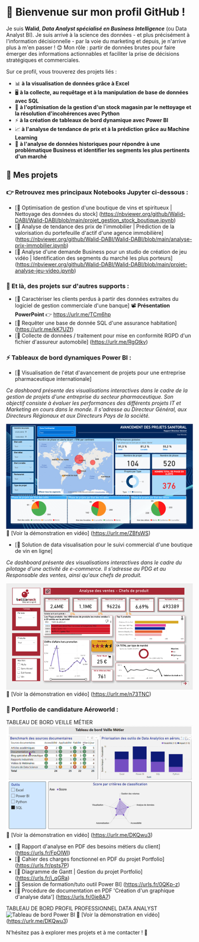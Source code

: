 # 👋 Bienvenue sur mon profil GitHub ! 

Je suis **Walid**, ***Data Analyst spécialisé en Business Intelligence*** (ou Data Analyst BI). 
Je suis arrivé à la science des données - et plus précisément à l'information décisionnelle - par la voie du marketing et depuis, je n'arrive plus à m'en passer ! 😊
Mon rôle : partir de données brutes pour faire émerger des informations actionnables et faciliter la prise de décisions stratégiques et commerciales.

Sur ce profil, vous trouverez des projets liés :
-  📊 **à la visualisation de données grâce à Excel**
-  🖥 **à la collecte, au requêtage et à la manipulation de base de données avec SQL**
-  🐍 **à l'optimisation de la gestion d'un stock magasin par le nettoyage et la résolution d'incohérences avec Python**
-  ⚡️ **à la création de tableaux de bord dynamique avec Power BI**
-  📈 **à l'analyse de tendance de prix et à la prédiction grâce au Machine Learning**
-  🔎 **à l'analyse de données historiques pour répondre à une problématique Business et identifier les segments les plus pertinents d'un marché**

## 📂 Mes projets 
### 👉 Retrouvez mes principaux Notebooks Jupyter ci-dessous : 

- [🔗 Optimisation de gestion d'une boutique de vins et spiritueux | Nettoyage des données du stock] (https://nbviewer.org/github/Walid-DABI/Walid-DABI/blob/main/projet_gestion_stock_boutique.ipynb)  
- [🔗 Analyse de tendance des prix de l'immobilier | Prédiction de la valorisation du portefeuille d'actif d'une agence immobilière] (https://nbviewer.org/github/Walid-DABI/Walid-DABI/blob/main/analyse-prix-immobilier.ipynb)
- [🔗 Analyse d'une demande Business pour un studio de création de jeu vidéo | Identification des segments du marché les plus porteurs] (https://nbviewer.org/github/Walid-DABI/Walid-DABI/blob/main/projet-analyse-jeu-video.ipynb)

### 📌 Et là, des projets sur d'autres supports :

- [🔗 Caractériser les clients perdus à partir des données extraites du logiciel de gestion commerciale d'une banque]
📽️ **Présentation PowerPoint** 👉 https://urlr.me/TCm6hp
- [🔗 Requêter une base de donnée SQL d'une assurance habitation] (https://urlr.me/kK7UZf)
- [🔗 Collecte de données / traitement pour mise en conformité RGPD d'un fichier d'assureur automobile] (https://urlr.me/RgGtkv)

### ⚡️ Tableaux de bord dynamiques Power BI :

- [💊 Visualisation de l'état d'avancement de projets pour une entreprise pharmaceutique internationale]

*Ce dashboard présente des visualisations interactives dans le cadre de la gestion de projets d'une entreprise du secteur pharmaceutique. Son objectif consiste à évaluer les performances des différents projets IT et Marketing en cours dans le monde. Il s'adresse au Directeur Général, aux Directeurs Régionaux et aux Directeurs Pays de la société.*

![Tableau de bord Power BI](https://raw.githubusercontent.com/Walid-DABI/Walid-DABI/main/assets/miniature_sanitoral.png)
🎥 [Voir la démonstration en vidéo] (https://urlr.me/ZBfsWS)

- [🍷 Solution de data visualisation pour le suivi commercial d'une boutique de vin en ligne]

*Ce dashboard présente des visualisations interactives dans le cadre du pilotage d'une activité de e-commerce. Il s'adresse au PDG et au Responsable des ventes, ainsi qu'aux chefs de produit.*

![Tableau de bord Power BI](https://raw.githubusercontent.com/Walid-DABI/Walid-DABI/main/assets/miniature_bottleneck.png)
🎥 [Voir la démonstration en vidéo] (https://urlr.me/n73TNC)

### 🛫 Portfolio de candidature Aéroworld :

TABLEAU DE BORD VEILLE MÉTIER
![Tableau de bord Power BI](https://raw.githubusercontent.com/Walid-DABI/Walid-DABI/main/assets/miniature_dashboard_veille_metier.png)
🎥 [Voir la démonstration en vidéo] (https://urlr.me/DKQwu3)

- [📘 Rapport d'analyse en PDF des besoins métiers du client] (https://urls.fr/FpOlWl)
- [📗 Cahier des charges fonctionnel en PDF du projet Portfolio] (https://urls.fr/psts7P)
- [🚀 Diagramme de Gantt | Gestion du projet Portfolio] (https://urls.fr/j_qGRa)
- [🎥 Session de formation/tuto outil Power BI] (https://urls.fr/0QKp-z)
- [📕 Procédure de documentation en PDF 'Création d'un graphique d'analyse data'] (https://urls.fr/0je8A7)

TABLEAU DE BORD PROFIL PROFESSIONNEL DATA ANALYST
![Tableau de bord Power BI](https://raw.githubusercontent.com/Walid-DABI/Walid-DABI/main/assets/.png)
🎥 [Voir la démonstration en vidéo] (https://urlr.me/DKQwu3)



N'hésitez pas à explorer mes projets et à me contacter ! 🚀
